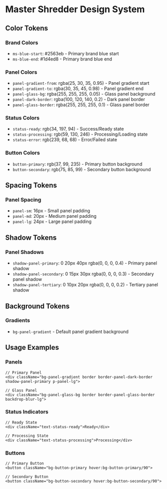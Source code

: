 # Master Shredder Design System

## Color Tokens

### Brand Colors
- `ms-blue-start`: #2563eb - Primary brand blue start
- `ms-blue-end`: #1d4ed8 - Primary brand blue end

### Panel Colors
- `panel-gradient-from`: rgba(25, 30, 35, 0.95) - Panel gradient start
- `panel-gradient-to`: rgba(30, 35, 45, 0.98) - Panel gradient end
- `panel-glass-bg`: rgba(255, 255, 255, 0.05) - Glass panel background
- `panel-dark-border`: rgba(100, 120, 140, 0.2) - Dark panel border
- `panel-glass-border`: rgba(255, 255, 255, 0.1) - Glass panel border

### Status Colors
- `status-ready`: rgb(34, 197, 94) - Success/Ready state
- `status-processing`: rgb(59, 130, 246) - Processing/Loading state
- `status-error`: rgb(239, 68, 68) - Error/Failed state

### Button Colors
- `button-primary`: rgb(37, 99, 235) - Primary button background
- `button-secondary`: rgb(75, 85, 99) - Secondary button background

## Spacing Tokens

### Panel Spacing
- `panel-sm`: 16px - Small panel padding
- `panel-md`: 20px - Medium panel padding
- `panel-lg`: 24px - Large panel padding

## Shadow Tokens

### Panel Shadows
- `shadow-panel-primary`: 0 20px 40px rgba(0, 0, 0, 0.4) - Primary panel shadow
- `shadow-panel-secondary`: 0 15px 30px rgba(0, 0, 0, 0.3) - Secondary panel shadow
- `shadow-panel-tertiary`: 0 10px 20px rgba(0, 0, 0, 0.2) - Tertiary panel shadow

## Background Tokens

### Gradients
- `bg-panel-gradient` - Default panel gradient background

## Usage Examples

### Panels
```tsx
// Primary Panel
<div className="bg-panel-gradient border border-panel-dark-border shadow-panel-primary p-panel-lg">

// Glass Panel
<div className="bg-panel-glass-bg border border-panel-glass-border backdrop-blur-lg">
```

### Status Indicators
```tsx
// Ready State
<div className="text-status-ready">Ready</div>

// Processing State
<div className="text-status-processing">Processing</div>
```

### Buttons
```tsx
// Primary Button
<button className="bg-button-primary hover:bg-button-primary/90">

// Secondary Button
<button className="bg-button-secondary hover:bg-button-secondary/90">
```
